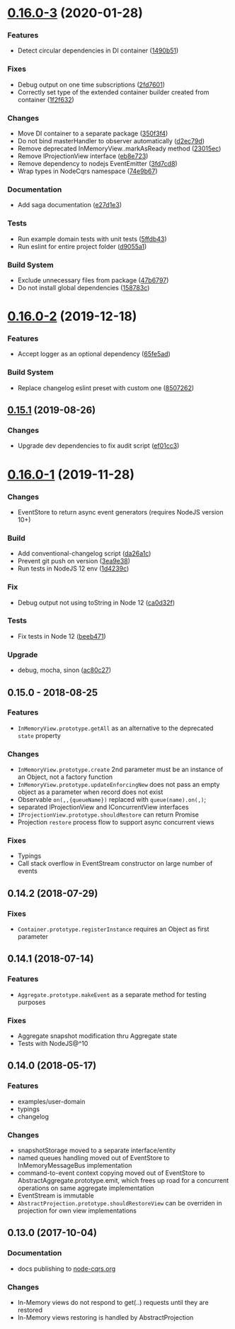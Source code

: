 # [0.16.0-3](https://github.com/snatalenko/node-cqrs/compare/v0.16.0-2...v0.16.0-3) (2020-01-28)


### Features

* Detect circular dependencies in DI container ([1490b51](https://github.com/snatalenko/node-cqrs/commit/1490b519c7581b1de6cd084d91f61875751d773b))

### Fixes

* Debug output on one time subscriptions ([2fd7601](https://github.com/snatalenko/node-cqrs/commit/2fd7601b6b8e8059f0b777af6c1294cc78cb787b))
* Correctly set type of the extended container builder created from container ([1f2f632](https://github.com/snatalenko/node-cqrs/commit/1f2f6325ceab65c4c81494d145261668125d03b1))

### Changes

* Move DI container to a separate package ([350f3f4](https://github.com/snatalenko/node-cqrs/commit/350f3f405a98fea2c7a85ea92f2b0f1aa945c75c))
* Do not bind masterHandler to observer automatically ([d2ec79d](https://github.com/snatalenko/node-cqrs/commit/d2ec79dced5460f619cf9bed5f34df1bbb8e0132))
* Remove deprecated InMemoryView..markAsReady method ([23015ec](https://github.com/snatalenko/node-cqrs/commit/23015ec3f5bc69f843cf6815caa1f4cda9fea27c))
* Remove IProjectionView interface ([eb8e723](https://github.com/snatalenko/node-cqrs/commit/eb8e723385af84d82c8698adafd9c6c2c534c1be))
* Remove dependency to nodejs EventEmitter ([3fd7cd8](https://github.com/snatalenko/node-cqrs/commit/3fd7cd84bb3c20ec4189bd0083ef83bc07dc62d5))
* Wrap types in NodeCqrs namespace ([74e9b67](https://github.com/snatalenko/node-cqrs/commit/74e9b67833592c030d67fe605f160f99664d9b6c))

### Documentation

* Add saga documentation ([e27d1e3](https://github.com/snatalenko/node-cqrs/commit/e27d1e34a0792bec7098535ebec20c97c0f01ed4))

### Tests

* Run example domain tests with unit tests ([5ffdb43](https://github.com/snatalenko/node-cqrs/commit/5ffdb43c0398fc6650a7a1d62a5f07870ee20bfd))
* Run eslint for entire project folder ([d9055a1](https://github.com/snatalenko/node-cqrs/commit/d9055a158faa67dc9ece4f77b01517a5480b0a18))

### Build System

* Exclude unnecessary files from package ([47b6797](https://github.com/snatalenko/node-cqrs/commit/47b679750780c0d7840d4d45a1296dc9bef7d674))
* Do not install global dependencies ([158783c](https://github.com/snatalenko/node-cqrs/commit/158783c299720e709b8a34f3ef74fba1390d03ad))


# [0.16.0-2](https://github.com/snatalenko/node-cqrs/compare/v0.16.0-1...v0.16.0-2) (2019-12-18)


### Features

* Accept logger as an optional dependency ([65fe5ad](https://github.com/snatalenko/node-cqrs/commit/65fe5ad8a9de48d548715a2bd651f6d9c4cb0af1))

### Build System

* Replace changelog eslint preset with custom one ([8507262](https://github.com/snatalenko/node-cqrs/commit/8507262eeb7c367bbb8bd52b74e04c678bfcf956))


## [0.15.1](https://github.com/snatalenko/node-cqrs/compare/v0.15.0...v0.15.1) (2019-08-26)


### Changes

* Upgrade dev dependencies to fix audit script ([ef01cc3](https://github.com/snatalenko/node-cqrs/commit/ef01cc33b63a95a8783a83b34c4fcb3f4830fe52))


# [0.16.0-1](https://github.com/snatalenko/node-cqrs/compare/v0.16.0-0...v0.16.0-1) (2019-11-28)

### Changes

* EventStore to return async event generators (requires NodeJS version 10+)

### Build

* Add conventional-changelog script ([da26a1c](https://github.com/snatalenko/node-cqrs/commit/da26a1cf6db0a609fcb3f1ba3a29ce6db6d0ab95))
* Prevent git push on version ([3ea9e38](https://github.com/snatalenko/node-cqrs/commit/3ea9e38babf440ab384235e69d248fd92a2dfdff))
* Run tests in NodeJS 12 env ([1d4239c](https://github.com/snatalenko/node-cqrs/commit/1d4239cf0f48e64105bfd6b28ab9a22f3fd23e7e))

### Fix

* Debug output not using toString in Node 12 ([ca0d32f](https://github.com/snatalenko/node-cqrs/commit/ca0d32f78a676faf45a342f4198ef4a93a3d0702))

### Tests

* Fix tests in Node 12 ([beeb471](https://github.com/snatalenko/node-cqrs/commit/beeb471faee9e1259f11b4c1c65877cd27309637))

### Upgrade

* debug, mocha, sinon ([ac80c27](https://github.com/snatalenko/node-cqrs/commit/ac80c27653828904cf7b80d37b0ecade860b7490))

## 0.15.0 - 2018-08-25


### Features

* `InMemoryView.prototype.getAll` as an alternative to the deprecated `state` property

### Changes

* `InMemoryView.prototype.create` 2nd parameter must be an instance of an Object, not a factory function
* `InMemoryView.prototype.updateEnforcingNew` does not pass an empty object as a parameter when record does not exist
* Observable `on(,,{queueName})` replaced with `queue(name).on(,)`;
* separated IProjectionView and IConcurrentView interfaces
* `IProjectionView.prototype.shouldRestore` can return Promise
* Projection `restore` process flow to support async concurrent views

### Fixes

* Typings
* Call stack overflow in EventStream constructor on large number of events

## 0.14.2 (2018-07-29)


### Fixes

* `Container.prototype.registerInstance` requires an Object as first parameter

## 0.14.1 (2018-07-14)

### Features

* `Aggregate.prototype.makeEvent` as a separate method for testing purposes

### Fixes

* Aggregate snapshot modification thru Aggregate state
* Tests with NodeJS@^10

## 0.14.0 (2018-05-17)


### Features

* examples/user-domain
* typings
* changelog

### Changes

* snapshotStorage moved to a separate interface/entity
* named queues handling moved out of EventStore to InMemoryMessageBus implementation
* command-to-event context copying moved out of EventStore to AbstractAggregate.prototype.emit, which frees up road for a concurrent operations on same aggregate implementation
* EventStream is immutable
* `AbstractProjection.prototype.shouldRestoreView` can be overriden in projection for own view implementations

## 0.13.0 (2017-10-04)

### Documentation

* docs publishing to [node-cqrs.org](https://www.node-cqrs.org)

### Changes

* In-Memory views do not respond to get(..) requests until they are restored
* In-Memory views restoring is handled by AbstractProjection

